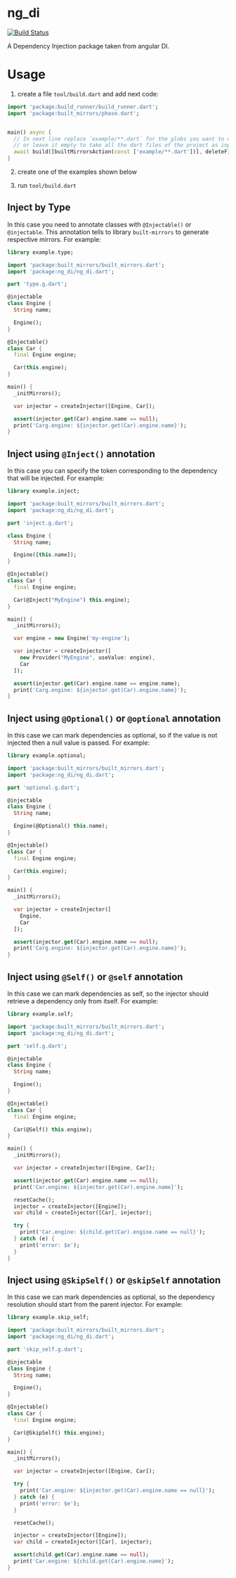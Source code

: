# ng_di

[![Build Status](https://travis-ci.org/dart-league/ng_di.svg?branch=master)](https://travis-ci.org/dart-league/ng_di)

A Dependency Injection package taken from angular DI.

# Usage

1. create a file `tool/build.dart` and add next code:

```dart
import 'package:build_runner/build_runner.dart';
import 'package:built_mirrors/phase.dart';


main() async {
  // In next line replace `example/**.dart` for the globs you want to use as input, for example `**/*.dart`
  // or leave it empty to take all the dart files of the project as input.
  await build([builtMirrorsAction(const ['example/**.dart'])], deleteFilesByDefault: true);
}

```

2. create one of the examples shown below

3. run `tool/build.dart`

## Inject by Type

In this case you need to annotate classes with `@Injectable()` or `@injectable`. This annotation tells to library
 `built-mirrors` to generate respective mirrors. For example:

```dart
library example.type;

import 'package:built_mirrors/built_mirrors.dart';
import 'package:ng_di/ng_di.dart';

part 'type.g.dart';

@injectable
class Engine {
  String name;

  Engine();
}

@Injectable()
class Car {
  final Engine engine;

  Car(this.engine);
}

main() {
  _initMirrors();

  var injector = createInjector([Engine, Car]);

  assert(injector.get(Car).engine.name == null);
  print('Carg.engine: ${injector.get(Car).engine.name}');
}
```

## Inject using `@Inject()` annotation

In this case you can specify the token corresponding to the dependency that will be injected. For example:

```dart
library example.inject;

import 'package:built_mirrors/built_mirrors.dart';
import 'package:ng_di/ng_di.dart';

part 'inject.g.dart';

class Engine {
  String name;

  Engine([this.name]);
}

@Injectable()
class Car {
  final Engine engine;

  Car(@Inject("MyEngine") this.engine);
}

main() {
  _initMirrors();

  var engine = new Engine('my-engine');

  var injector = createInjector([
    new Provider("MyEngine", useValue: engine),
    Car
  ]);

  assert(injector.get(Car).engine.name == engine.name);
  print('Carg.engine: ${injector.get(Car).engine.name}');
}
```

## Inject using `@Optional()` or `@optional` annotation

In this case we can mark dependencies as optional, so if the value is not injected then a null value is passed. For
 example:

```dart
library example.optional;

import 'package:built_mirrors/built_mirrors.dart';
import 'package:ng_di/ng_di.dart';

part 'optional.g.dart';

@injectable
class Engine {
  String name;

  Engine(@Optional() this.name);
}

@Injectable()
class Car {
  final Engine engine;

  Car(this.engine);
}

main() {
  _initMirrors();

  var injector = createInjector([
    Engine,
    Car
  ]);

  assert(injector.get(Car).engine.name == null);
  print('Carg.engine: ${injector.get(Car).engine.name}');
}
```

## Inject using `@Self()` or `@self` annotation

In this case we can mark dependencies as self, so the injector should retrieve a dependency only from itself. For
 example:

```dart
library example.self;

import 'package:built_mirrors/built_mirrors.dart';
import 'package:ng_di/ng_di.dart';

part 'self.g.dart';

@injectable
class Engine {
  String name;

  Engine();
}

@Injectable()
class Car {
  final Engine engine;

  Car(@Self() this.engine);
}

main() {
  _initMirrors();

  var injector = createInjector([Engine, Car]);

  assert(injector.get(Car).engine.name == null);
  print('Car.engine: ${injector.get(Car).engine.name}');

  resetCache();
  injector = createInjector([Engine]);
  var child = createInjector([Car], injector);

  try {
    print('Car.engine: ${child.get(Car).engine.name == null}');
  } catch (e) {
    print('error: $e');
  }
}
```

## Inject using `@SkipSelf()` or `@skipSelf` annotation

In this case we can mark dependencies as optional, so the dependency resolution should start from the parent injector.
 For example:

```dart
library example.skip_self;

import 'package:built_mirrors/built_mirrors.dart';
import 'package:ng_di/ng_di.dart';

part 'skip_self.g.dart';

@injectable
class Engine {
  String name;

  Engine();
}

@Injectable()
class Car {
  final Engine engine;

  Car(@SkipSelf() this.engine);
}

main() {
  _initMirrors();

  var injector = createInjector([Engine, Car]);

  try {
    print('Car.engine: ${injector.get(Car).engine.name == null}');
  } catch (e) {
    print('error: $e');
  }

  resetCache();

  injector = createInjector([Engine]);
  var child = createInjector([Car], injector);

  assert(child.get(Car).engine.name == null);
  print('Car.engine: ${child.get(Car).engine.name}');
}
```